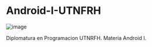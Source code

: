 # Android-I-UTNFRH

![image](https://user-images.githubusercontent.com/78452543/226236513-2fc690f3-e4ec-413d-b126-2fda9755a985.png)

Diplomatura en Programacion UTNRFH. Materia Android I.

